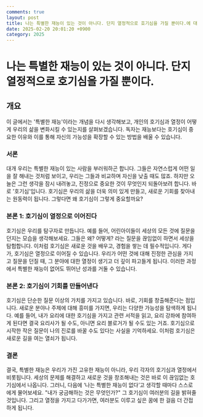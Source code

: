 ```yaml
---
comments: true
layout: post
title: 나는 특별한 재능이 있는 것이 아니다. 단지 열정적으로 호기심을 가질 뿐이다.에 대한 블로그 글
date: 2025-02-20 20:01:20 +0900
category: 2025
---
```


# 나는 특별한 재능이 있는 것이 아니다. 단지 열정적으로 호기심을 가질 뿐이다.

## 개요
이 글에서는 '특별한 재능'이라는 개념을 다시 생각해보고, 개인의 호기심과 열정이 어떻게 우리의 삶을 변화시킬 수 있는지를 살펴보겠습니다. 독자는 재능보다는 호기심이 중요한 이유와 이를 통해 자신의 가능성을 확장할 수 있는 방법을 배울 수 있습니다.

### 서론
대개 우리는 특별한 재능이 있는 사람을 부러워하곤 합니다. 그들은 자연스럽게 어떤 일을 잘 해내는 것처럼 보이고, 우리는 그들과 비교하며 자신을 낮출 때도 많죠. 하지만 오늘은 그런 생각을 잠시 내려놓고, 진정으로 중요한 것이 무엇인지 되돌아보려 합니다. 바로 '호기심'입니다. 호기심은 우리의 삶을 더욱 의미 있게 만들고, 새로운 기회를 찾아내는 원동력이 됩니다. 그렇다면 왜 호기심이 그렇게 중요할까요?

### 본론 1: 호기심이 열정으로 이어진다
호기심은 우리를 탐구자로 만듭니다. 예를 들어, 어린아이들이 세상의 모든 것에 질문을 던지는 모습을 생각해보세요. 그들은 왜? 어떻게? 라는 질문을 끊임없이 하면서 세상을 탐험합니다. 이처럼 호기심은 새로운 것을 배우고, 경험을 쌓는 데 필수적입니다. 게다가, 호기심은 열정으로 이어질 수 있습니다. 우리가 어떤 것에 대해 진정한 관심을 가지고 질문을 던질 때, 그 분야에 대한 열정이 생기고 더 깊이 파고들게 됩니다. 이러한 과정에서 특별한 재능이 없어도 뛰어난 성과를 거둘 수 있습니다.

### 본론 2: 호기심이 기회를 만들어낸다
호기심은 단순한 질문 이상의 가치를 가지고 있습니다. 바로, 기회를 창출해준다는 점입니다. 새로운 분야나 주제에 대해 흥미를 가지면, 우리는 다양한 가능성을 탐색하게 됩니다. 예를 들어, 내가 요리에 대한 호기심을 가지고 관련 서적을 읽고, 요리 강좌에 참여하게 된다면 결국 요리사가 될 수도, 아니면 요리 블로거가 될 수도 있는 거죠. 호기심으로 시작한 작은 질문이 나의 진로를 바꿀 수도 있다는 사실을 기억하세요. 이처럼 호기심은 새로운 길을 여는 열쇠가 됩니다.

### 결론
결국, 특별한 재능은 우리가 가진 고유한 재능이 아니라, 우리 각자의 호기심과 열정에서 비롯됩니다. 세상의 문제를 해결하고 새로운 것을 창조해내는 것은 바로 이 끊임없는 호기심에서 나옵니다. 그러니, 다음에 ‘나는 특별한 재능이 없다’고 생각할 때마다 스스로에게 물어보세요. "내가 궁금해하는 것은 무엇인가?" 그 호기심이 여러분의 길을 밝혀줄 것입니다. 그리고 열정을 가지고 다가가면, 여러분도 이루고 싶은 꿈에 한 걸음 더 간접하게 됩니다.